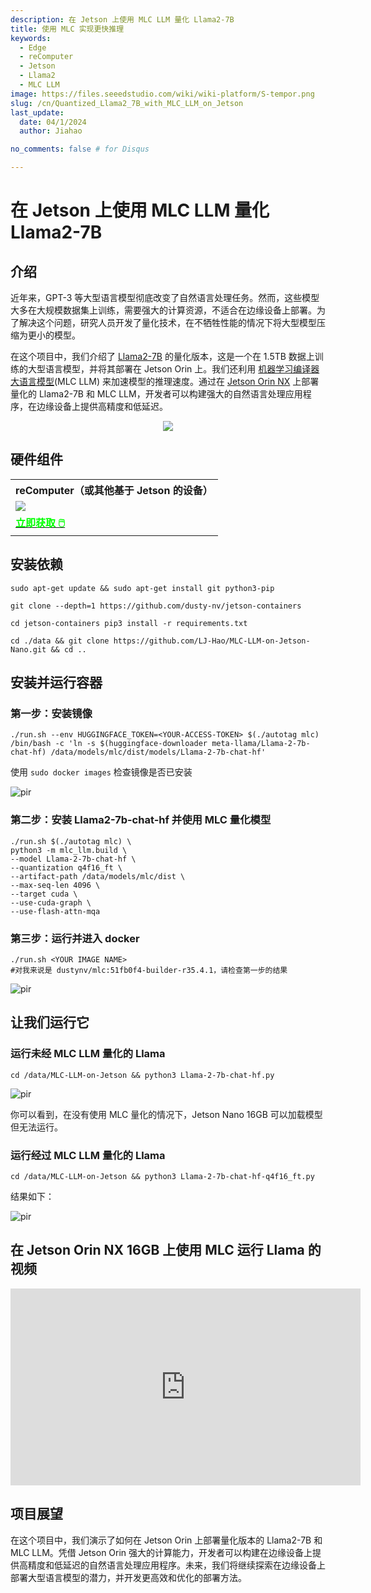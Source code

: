 ```yaml
---
description: 在 Jetson 上使用 MLC LLM 量化 Llama2-7B
title: 使用 MLC 实现更快推理
keywords:
  - Edge
  - reComputer
  - Jetson
  - Llama2
  - MLC LLM
image: https://files.seeedstudio.com/wiki/wiki-platform/S-tempor.png
slug: /cn/Quantized_Llama2_7B_with_MLC_LLM_on_Jetson
last_update:
  date: 04/1/2024
  author: Jiahao

no_comments: false # for Disqus

---
```


# 在 Jetson 上使用 MLC LLM 量化 Llama2-7B

## 介绍

近年来，GPT-3 等大型语言模型彻底改变了自然语言处理任务。然而，这些模型大多在大规模数据集上训练，需要强大的计算资源，不适合在边缘设备上部署。为了解决这个问题，研究人员开发了量化技术，在不牺牲性能的情况下将大型模型压缩为更小的模型。

在这个项目中，我们介绍了 [Llama2-7B](https://huggingface.co/meta-llama/Llama-2-7b-hf) 的量化版本，这是一个在 1.5TB 数据上训练的大型语言模型，并将其部署在 Jetson Orin 上。我们还利用 [机器学习编译器大语言模型](https://llm.mlc.ai)(MLC LLM) 来加速模型的推理速度。通过在 [Jetson Orin NX](https://www.seeedstudio.com/reComputer-J4012-p-5586.html) 上部署量化的 Llama2-7B 和 MLC LLM，开发者可以构建强大的自然语言处理应用程序，在边缘设备上提供高精度和低延迟。

<div align="center"><img width={1000} src="https://files.seeedstudio.com/wiki/reComputer-Jetson/A608/MLC_LLM.gif" /></div>

## 硬件组件

<div class="table-center">
 <table align="center">
  <tr>
   <th>reComputer（或其他基于 Jetson 的设备）</th>
  </tr>
    <tr>
      <td><div style={{textAlign:'center'}}><img src="https://files.seeedstudio.com/wiki/reComputer-Jetson/A608/recomputerj4012.jpg" style={{width:1000, height:'auto'}}/></div></td>
    </tr>
  <tr>
   <td><div class="get_one_now_container" style={{textAlign: 'center'}}>
    <a class="get_one_now_item" href="https://www.seeedstudio.com/reComputer-J4012-p-5586.html" target="_blank">
    <strong><span><font color={'FFFFFF'} size={"4"}> 立即获取 🖱️</font></span></strong>
    </a>
   </div></td>
  </tr>
 </table>
</div>

## 安装依赖

```shell
sudo apt-get update && sudo apt-get install git python3-pip
```

```shell
git clone --depth=1 https://github.com/dusty-nv/jetson-containers
```

```shell
cd jetson-containers pip3 install -r requirements.txt
```

```shell
cd ./data && git clone https://github.com/LJ-Hao/MLC-LLM-on-Jetson-Nano.git && cd ..
```

## 安装并运行容器

### 第一步：安装镜像

```shell
./run.sh --env HUGGINGFACE_TOKEN=<YOUR-ACCESS-TOKEN> $(./autotag mlc) /bin/bash -c 'ln -s $(huggingface-downloader meta-llama/Llama-2-7b-chat-hf) /data/models/mlc/dist/models/Llama-2-7b-chat-hf'
```

使用 ```sudo docker images``` 检查镜像是否已安装

<p style={{textAlign: 'center'}}><img src="https://files.seeedstudio.com/wiki/reComputer-Jetson/A608/docker_image.png" alt="pir" width={1000} height="auto"/></p>

### 第二步：安装 Llama2-7b-chat-hf 并使用 MLC 量化模型

```shell
./run.sh $(./autotag mlc) \
python3 -m mlc_llm.build \
--model Llama-2-7b-chat-hf \
--quantization q4f16_ft \
--artifact-path /data/models/mlc/dist \
--max-seq-len 4096 \
--target cuda \
--use-cuda-graph \
--use-flash-attn-mqa
```

### 第三步：运行并进入 docker

```shell
./run.sh <YOUR IMAGE NAME> 
#对我来说是 dustynv/mlc:51fb0f4-builder-r35.4.1，请检查第一步的结果
```

<p style={{textAlign: 'center'}}><img src="https://files.seeedstudio.com/wiki/reComputer-Jetson/A608/docker_run.png" alt="pir" width={1000} height="auto"/></p>

## 让我们运行它

### 运行未经 MLC LLM 量化的 Llama

```shell
cd /data/MLC-LLM-on-Jetson && python3 Llama-2-7b-chat-hf.py 
```

<p style={{textAlign: 'center'}}><img src="https://files.seeedstudio.com/wiki/reComputer-Jetson/A608/Llama-2-7b-chat-hf.png" alt="pir" width={1000} height="auto"/></p>

你可以看到，在没有使用 MLC 量化的情况下，Jetson Nano 16GB 可以加载模型但无法运行。

### 运行经过 MLC LLM 量化的 Llama

```shell
cd /data/MLC-LLM-on-Jetson && python3 Llama-2-7b-chat-hf-q4f16_ft.py 
```

结果如下：
<p style={{textAlign: 'center'}}><img src="https://files.seeedstudio.com/wiki/reComputer-Jetson/A608/Llama-2-7b-chat-hf-q4f16_ft.png" alt="pir" width={1000} height="auto"/></p>

## 在 Jetson Orin NX 16GB 上使用 MLC 运行 Llama 的视频

<iframe width="560" height="315" src="https://www.youtube.com/embed/hyhh0Tc6g9Q" title="Llama2-7b on Jetson Orin NX 16GB with MLC 4bit quantization" frameborder="0" allow="accelerometer; autoplay; clipboard-write; encrypted-media; gyroscope; picture-in-picture; web-share" referrerpolicy="strict-origin-when-cross-origin" allowfullscreen></iframe>

## 项目展望

在这个项目中，我们演示了如何在 Jetson Orin 上部署量化版本的 Llama2-7B 和 MLC LLM。凭借 Jetson Orin 强大的计算能力，开发者可以构建在边缘设备上提供高精度和低延迟的自然语言处理应用程序。未来，我们将继续探索在边缘设备上部署大型语言模型的潜力，并开发更高效和优化的部署方法。